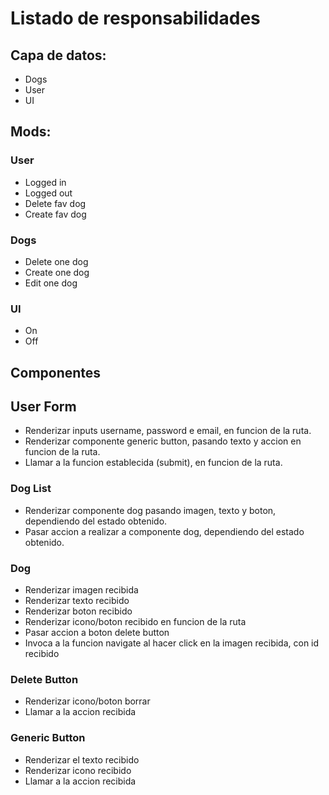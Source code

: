 # Listado de responsabilidades

## Capa de datos:

- Dogs
- User
- UI

## Mods:

### User

- Logged in
- Logged out
- Delete fav dog
- Create fav dog

### Dogs

- Delete one dog
- Create one dog
- Edit one dog

### UI

- On
- Off

## Componentes

## User Form

- Renderizar inputs username, password e email, en funcion de la ruta.
- Renderizar componente generic button, pasando texto y accion en funcion de la ruta.
- Llamar a la funcion establecida (submit), en funcion de la ruta.

### Dog List

- Renderizar componente dog pasando imagen, texto y boton, dependiendo del estado obtenido.
- Pasar accion a realizar a componente dog, dependiendo del estado obtenido.

### Dog

- Renderizar imagen recibida
- Renderizar texto recibido
- Renderizar boton recibido
- Renderizar icono/boton recibido en funcion de la ruta
- Pasar accion a boton delete button
- Invoca a la funcion navigate al hacer click en la imagen recibida, con id recibido

### Delete Button

- Renderizar icono/boton borrar
- Llamar a la accion recibida

### Generic Button

- Renderizar el texto recibido
- Renderizar icono recibido
- Llamar a la accion recibida

